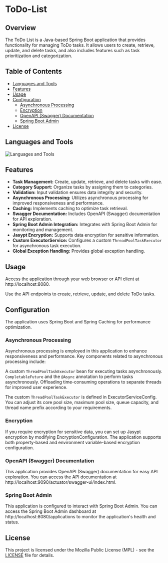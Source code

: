 # ToDo-List

## Overview
The ToDo List is a Java-based Spring Boot application that provides functionality for managing ToDo tasks. It allows users to create, retrieve, update, and delete tasks, and also includes features such as task prioritization and categorization.

## Table of Contents
- [Languages and Tools](#languages-and-tools)
- [Features](#features)
- [Usage](#usage)
- [Configuration](#configuration)
  - [Asynchronous Processing](#asynchronous-processing)
  - [Encryption](#encryption)
  - [OpenAPI (Swagger) Documentation](#openAPI-(swagger)-documentation)
  - [Spring Boot Admin](#spring-boot-admin)
- [License](#license)

## Languages and Tools
![Languages and Tools](https://skillicons.dev/icons?i=spring,mysql,aws,&theme=light)

## Features

- **Task Management:** Create, update, retrieve, and delete tasks with ease.
- **Category Support:** Organize tasks by assigning them to categories.
- **Validation:** Input validation ensures data integrity and security.
- **Asynchronous Processing:** Utilizes asynchronous processing for improved responsiveness and performance.
- **Caching:** Implements caching to optimize task retrieval.
- **Swagger Documentation:** Includes OpenAPI (Swagger) documentation for API exploration.
- **Spring Boot Admin Integration:** Integrates with Spring Boot Admin for monitoring and management.
- **Jasypt Encryption:** Supports data encryption for sensitive information.
- **Custom ExecutorService:** Configures a custom `ThreadPoolTaskExecutor` for asynchronous task execution.
- **Global Exception Handling:** Provides global exception handling.

## Usage
Access the application through your web browser or API client at http://localhost:8080.

Use the API endpoints to create, retrieve, update, and delete ToDo tasks.

## Configuration
The application uses Spring Boot and Spring Caching for performance optimization.

### Asynchronous Processing
Asynchronous processing is employed in this application to enhance responsiveness and performance. Key components related to asynchronous processing include:

A custom `ThreadPoolTaskExecutor` bean for executing tasks asynchronously.
`CompletableFuture` and the `@Async` annotation to perform tasks asynchronously.
Offloading time-consuming operations to separate threads for improved user experience.

The custom `ThreadPoolTaskExecutor` is defined in ExecutorServiceConfig. You can adjust its core pool size, maximum pool size, queue capacity, and thread name prefix according to your requirements.

### Encryption
If you require encryption for sensitive data, you can set up Jasypt encryption by modifying EncryptionConfiguration. The application supports both property-based and environment variable-based encryption configuration.

### OpenAPI (Swagger) Documentation
This application provides OpenAPI (Swagger) documentation for easy API exploration. You can access the API documentation at http://localhost:9090/actuator/swagger-ui/index.html.

### Spring Boot Admin
This application is configured to interact with Spring Boot Admin. You can access the Spring Boot Admin dashboard at http://localhost:8080/applications to monitor the application's health and status.

## License
This project is licensed under the Mozilla Public License (MPL) - see the [LICENSE](https://github.com/nevinmathew/ToDo-List/blob/main/LICENSE) file for details.

